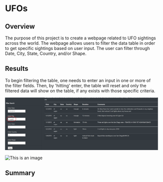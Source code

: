 # UFOs

## Overview
The purpose of this project is to create a webpage related to UFO sightings across the world.  The webpage allows users to filter the data table in order to get specific sightings based on user input.  The user can filter through Date, City, State, Country, and/or Shape.

## Results
To begin filtering the table, one needs to enter an input in one or more of the filter fields.  Then, by 'hitting' enter, the table will reset and only the filtered data will show on the table, if any exists with those specific criteria.

![This is an image](https://github.com/cflavallee/UFOs/blob/main/filter%20image1.png)



![This is an image](https://myoctocat.com/assets/images/base-octocat.svg)

## Summary
